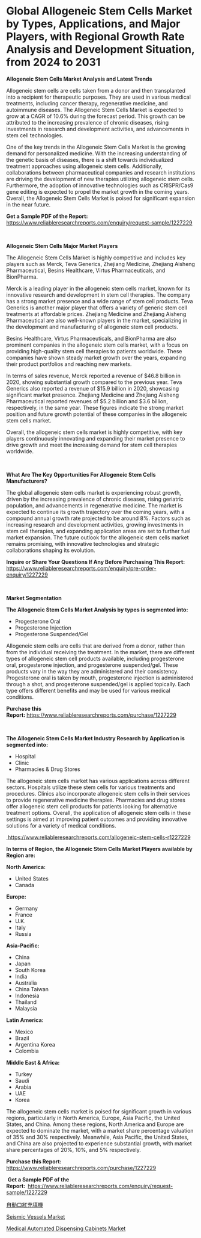 <p><h1>Global Allogeneic Stem Cells Market by Types, Applications, and Major Players, with Regional Growth Rate Analysis and Development Situation, from 2024 to 2031</h1></p><p><strong>Allogeneic Stem Cells Market Analysis and Latest Trends</strong></p>
<p><p>Allogeneic stem cells are cells taken from a donor and then transplanted into a recipient for therapeutic purposes. They are used in various medical treatments, including cancer therapy, regenerative medicine, and autoimmune diseases. The Allogeneic Stem Cells Market is expected to grow at a CAGR of 10.6% during the forecast period. This growth can be attributed to the increasing prevalence of chronic diseases, rising investments in research and development activities, and advancements in stem cell technologies.</p><p>One of the key trends in the Allogeneic Stem Cells Market is the growing demand for personalized medicine. With the increasing understanding of the genetic basis of diseases, there is a shift towards individualized treatment approaches using allogeneic stem cells. Additionally, collaborations between pharmaceutical companies and research institutions are driving the development of new therapies utilizing allogeneic stem cells. Furthermore, the adoption of innovative technologies such as CRISPR/Cas9 gene editing is expected to propel the market growth in the coming years. Overall, the Allogeneic Stem Cells Market is poised for significant expansion in the near future.</p></p>
<p><strong>Get a Sample PDF of the Report:&nbsp;</strong> <a href="https://www.reliableresearchreports.com/enquiry/request-sample/1227229">https://www.reliableresearchreports.com/enquiry/request-sample/1227229</a></p>
<p>&nbsp;</p>
<p><strong>Allogeneic Stem Cells Major Market Players</strong></p>
<p><p>The Allogeneic Stem Cells Market is highly competitive and includes key players such as Merck, Teva Generics, Zhejiang Medicine, Zhejiang Aisheng Pharmaceutical, Besins Healthcare, Virtus Pharmaceuticals, and BionPharma. </p><p>Merck is a leading player in the allogeneic stem cells market, known for its innovative research and development in stem cell therapies. The company has a strong market presence and a wide range of stem cell products. Teva Generics is another major player that offers a variety of generic stem cell treatments at affordable prices. Zhejiang Medicine and Zhejiang Aisheng Pharmaceutical are also well-known players in the market, specializing in the development and manufacturing of allogeneic stem cell products.</p><p>Besins Healthcare, Virtus Pharmaceuticals, and BionPharma are also prominent companies in the allogeneic stem cells market, with a focus on providing high-quality stem cell therapies to patients worldwide. These companies have shown steady market growth over the years, expanding their product portfolios and reaching new markets.</p><p>In terms of sales revenue, Merck reported a revenue of $46.8 billion in 2020, showing substantial growth compared to the previous year. Teva Generics also reported a revenue of $15.9 billion in 2020, showcasing significant market presence. Zhejiang Medicine and Zhejiang Aisheng Pharmaceutical reported revenues of $5.2 billion and $3.6 billion, respectively, in the same year. These figures indicate the strong market position and future growth potential of these companies in the allogeneic stem cells market. </p><p>Overall, the allogeneic stem cells market is highly competitive, with key players continuously innovating and expanding their market presence to drive growth and meet the increasing demand for stem cell therapies worldwide.</p></p>
<p>&nbsp;</p>
<p><strong>What Are The Key Opportunities For Allogeneic Stem Cells Manufacturers?</strong></p>
<p><p>The global allogeneic stem cells market is experiencing robust growth, driven by the increasing prevalence of chronic diseases, rising geriatric population, and advancements in regenerative medicine. The market is expected to continue its growth trajectory over the coming years, with a compound annual growth rate projected to be around 8%. Factors such as increasing research and development activities, growing investments in stem cell therapies, and expanding application areas are set to further fuel market expansion. The future outlook for the allogeneic stem cells market remains promising, with innovative technologies and strategic collaborations shaping its evolution.</p></p>
<p><strong>Inquire or Share Your Questions If Any Before Purchasing This Report:</strong> <a href="https://www.reliableresearchreports.com/enquiry/pre-order-enquiry/1227229">https://www.reliableresearchreports.com/enquiry/pre-order-enquiry/1227229</a></p>
<p>&nbsp;</p>
<p><strong>Market Segmentation</strong></p>
<p><strong>The Allogeneic Stem Cells Market Analysis by types is segmented into:</strong></p>
<p><ul><li>Progesterone Oral</li><li>Progesterone Injection</li><li>Progesterone Suspended/Gel</li></ul></p>
<p><p>Allogeneic stem cells are cells that are derived from a donor, rather than from the individual receiving the treatment. In the market, there are different types of allogeneic stem cell products available, including progesterone oral, progesterone injection, and progesterone suspended/gel. These products vary in the way they are administered and their consistency. Progesterone oral is taken by mouth, progesterone injection is administered through a shot, and progesterone suspended/gel is applied topically. Each type offers different benefits and may be used for various medical conditions.</p></p>
<p><strong>Purchase this Report:&nbsp;</strong><a href="https://www.reliableresearchreports.com/purchase/1227229">https://www.reliableresearchreports.com/purchase/1227229</a></p>
<p>&nbsp;</p>
<p><strong>The Allogeneic Stem Cells Market Industry Research by Application is segmented into:</strong></p>
<p><ul><li>Hospital</li><li>Clinic</li><li>Pharmacies & Drug Stores</li></ul></p>
<p><p>The allogeneic stem cells market has various applications across different sectors. Hospitals utilize these stem cells for various treatments and procedures. Clinics also incorporate allogeneic stem cells in their services to provide regenerative medicine therapies. Pharmacies and drug stores offer allogeneic stem cell products for patients looking for alternative treatment options. Overall, the application of allogeneic stem cells in these settings is aimed at improving patient outcomes and providing innovative solutions for a variety of medical conditions.</p></p>
<p><a href="https://www.reliableresearchreports.com/allogeneic-stem-cells-r1227229">&nbsp;https://www.reliableresearchreports.com/allogeneic-stem-cells-r1227229</a></p>
<p><strong>In terms of Region, the Allogeneic Stem Cells Market Players available by Region are:</strong></p>
<p>
    <p> <strong> North America: </strong>
        <ul>
            <li>United States</li>
            <li>Canada</li>
        </ul>
        </p> 
    <p> <strong> Europe: </strong>
        <ul>
            <li>Germany</li>
            <li>France</li>
            <li>U.K.</li>
            <li>Italy</li>
            <li>Russia</li>
        </ul>
        </p> 
    <p> <strong> Asia-Pacific: </strong>
        <ul>
            <li>China</li>
            <li>Japan</li>
            <li>South Korea</li>
            <li>India</li>
            <li>Australia</li>
            <li>China Taiwan</li>
            <li>Indonesia</li>
            <li>Thailand</li>
            <li>Malaysia</li>
        </ul>
        </p> 
    <p> <strong> Latin America: </strong>
        <ul>
            <li>Mexico</li>
            <li>Brazil</li>
            <li>Argentina Korea</li>
            <li>Colombia</li>
        </ul>
        </p> 
    <p> <strong> Middle East & Africa: </strong>
        <ul>
            <li>Turkey</li>
            <li>Saudi</li>
            <li>Arabia</li>
            <li>UAE</li>
            <li>Korea</li>
        </ul>
    </p>
    </p>
<p><p>The allogeneic stem cells market is poised for significant growth in various regions, particularly in North America, Europe, Asia Pacific, the United States, and China. Among these regions, North America and Europe are expected to dominate the market, with a market share percentage valuation of 35% and 30% respectively. Meanwhile, Asia Pacific, the United States, and China are also projected to experience substantial growth, with market share percentages of 20%, 10%, and 5% respectively.</p></p>
<p><strong>Purchase this Report: </strong><a href="https://www.reliableresearchreports.com/purchase/1227229">https://www.reliableresearchreports.com/purchase/1227229</a></p>
<p>&nbsp;<strong>Get a Sample PDF of the Report:&nbsp;&nbsp;</strong><a href="https://www.reliableresearchreports.com/enquiry/request-sample/1227229">https://www.reliableresearchreports.com/enquiry/request-sample/1227229</a></p>
<p><strong></strong></p>
<p><p><a href="https://github.com/moulafa/Market-Research-Report-List-2/blob/main/4097266178087.md">自動口紅充填機</a></p><p><a href="https://github.com/RichRobinson5/Market-Research-Report-List-5/blob/main/seismic-vessels-market.md">Seismic Vessels Market</a></p><p><a href="https://github.com/caominhtri712020/Market-Research-Report-List-1/blob/main/medical-automated-dispensing-cabinets-market.md">Medical Automated Dispensing Cabinets Market</a></p></p>